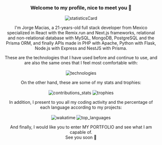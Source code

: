 ### <p align="center">Welcome to my profile, nice to meet you 🌹</p>

<p align="center" >
  <img alt="statisticsCard" src="https://github-readme-stats.vercel.app/api?username=maciasroses&count_private=true&show_icons=true&theme=ambient_gradient&hide=stars,issues&hide_border=true&hide_title=true&include_all_commits=true"/>
</p>

<p align="center">
  I'm Jorge Macias, a 21-years-old full stack developer from Mexico specialized in React with the Remix.run and Next.js frameworks, relational and non-relational database with MySQL, MongoDB, PostgreSQL and the Prisma ORM, and finally APIs made in PHP with Apache, Python with Flask, Node.js with Express and NestJS with Prisma.
</p>

<p align="center">
  These are the technologies that I have used before and continue to use, and are also the same ones that I feel most comfortable with:
  <br /> <br />
  <img alt="technologies" src="https://skillicons.dev/icons?i=html,css,tailwind,bootstrap,js,jquery,ts,react,remix,nextjs,vite,nodejs,express,nestjs,docker,py,flask,fastapi,php,mysql,postgres,prisma,mongodb,appwrite,firebase,postman,aws,azure,swift,wordpress" />
</p>

<p align="center">
  On the other hand, these are some of my stats and trophies:
  <br /><br />
  <img alt="contributions_stats" src="https://github-readme-streak-stats.herokuapp.com/?user=maciasroses&hide_border=true&theme=onedark" />
  <img alt="trophies" src="https://github-profile-trophy.vercel.app/?username=maciasroses&no-frame=true&theme=onedark" />
</p>

<p align="center" >
  In addition, I present to you all my coding activity and the percentage of each language according to my projects:
  <br /><br />
  <img alt="wakatime" src="https://github-readme-stats.vercel.app/api/wakatime?username=maciasroses&hide_title=true&hide_border=true&layout=compact" />
  <img alt="top_languages" src="https://github-readme-stats.vercel.app/api/top-langs/?username=maciasroses&layout=compact&hide_title=true&hide_border=true" />
</p>

<p align="center">
  And finally, I would like you to enter <a>MY PORTFOLIO</a> and see what I am capable of. 
  <br />
  See you soon 🌹
</p>

